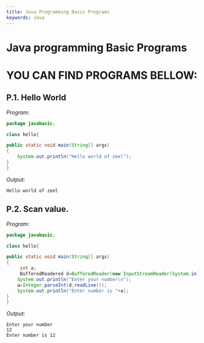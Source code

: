 ```yaml
---
title: Java Programming Basic Programs
keywords: Java
---
```


#  Java programming Basic Programs

# YOU CAN FIND PROGRAMS BELLOW:

## P.1. Hello World

*Program:*

```java
package javabasic;

class hello{

public static void main(String[] args) 
{
    System.out.println("Hello world of zeel");
}
}
```

*Output:*

```terminal
Hello world of zeel
```

## P.2.  Scan value.

*Program:*

```java
package javabasic;

class hello{

public static void main(String[] args) 
{
     int a;
     BufferedReadered d=BufferedReader(new InputStreamReader(System.in);
    System.out.println("Enter your number\n");
    a=Integer.parseInt(d,readLine());
    System.out.println("Enter number is "+a);
}
}
```

*Output:*

```terminal
Enter your number
12
Enter number is 12
```